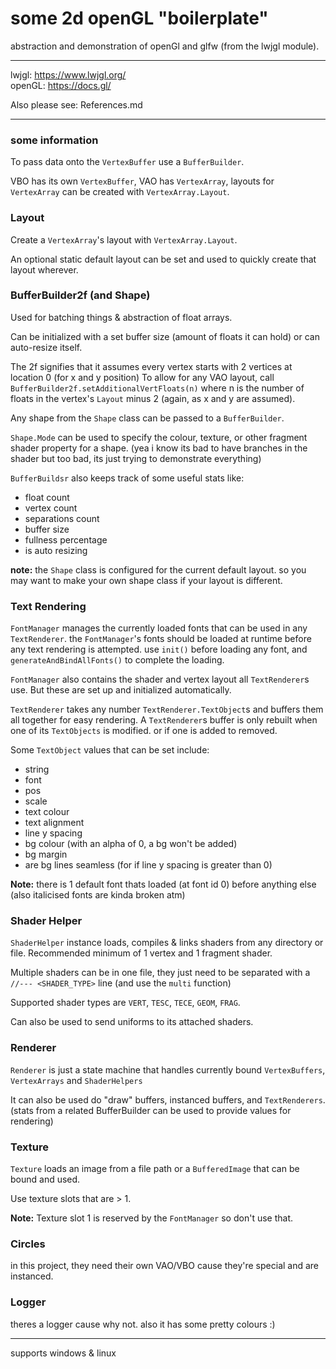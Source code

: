 # some 2d openGL "boilerplate"

abstraction and demonstration of openGl and glfw (from the lwjgl module).

---

lwjgl: https://www.lwjgl.org/ \
openGL: https://docs.gl/

Also please see: References.md

---

### some information


To pass data onto the `VertexBuffer` use a `BufferBuilder`.

VBO has its own `VertexBuffer`, VAO has `VertexArray`, layouts for `VertexArray` can be created with `VertexArray.Layout`.

### Layout

Create a `VertexArray`'s layout with `VertexArray.Layout`.

An optional static default layout can be set and used to quickly create that layout wherever.

### BufferBuilder2f (and Shape)

Used for batching things & abstraction of float arrays.

Can be initialized with a set buffer size (amount of floats it can hold) or can auto-resize itself.

The 2f signifies that it assumes every vertex starts with 2 vertices at location 0 (for x and y position)
To allow for any VAO layout, call `BufferBuilder2f.setAdditionalVertFloats(n)` where n is the number of floats in the vertex's `Layout` minus 2 (again, as x and y are assumed).

Any shape from the `Shape` class can be passed to a `BufferBuilder`.

`Shape.Mode` can be used to specify the colour, texture, or other fragment shader property for a shape.
(yea i know its bad to have branches in the shader but too bad, its just trying to demonstrate everything)

`BufferBuildsr` also keeps track of some useful stats like:
* float count
* vertex count
* separations count
* buffer size
* fullness percentage
* is auto resizing

**note:** the `Shape` class is configured for the current default layout. so you may want to make your own shape class if your layout is different.

### Text Rendering

`FontManager` manages the currently loaded fonts that can be used in any `TextRenderer`.
the `FontManager`'s fonts should be loaded at runtime before any text rendering is attempted. use `init()` before loading any font, and `generateAndBindAllFonts()` to complete the loading.

`FontManager` also contains the shader and vertex layout all `TextRenderer`s use.
But these are set up and initialized automatically.

`TextRenderer` takes any number `TextRenderer.TextObject`s and buffers them all together for easy rendering. A `TextRenderer`s buffer is only rebuilt when one of its `TextObjects` is modified. or if one is added to removed.

Some `TextObject` values that can be set include:
* string
* font
* pos
* scale
* text colour
* text alignment
* line y spacing
* bg colour (with an alpha of 0, a bg won't be added)
* bg margin
* are bg lines seamless (for if line y spacing is greater than 0)

**Note:** there is 1 default font thats loaded (at font id 0) before anything else (also italicised fonts are kinda broken atm)

### Shader Helper

`ShaderHelper` instance loads, compiles & links shaders from any directory or file. Recommended minimum of 1 vertex and 1 fragment shader.

Multiple shaders can be in one file, they just need to be separated with a `//--- <SHADER_TYPE>` line (and use the `multi` function)

Supported shader types are `VERT`, `TESC`, `TECE`, `GEOM`, `FRAG`.

Can also be used to send uniforms to its attached shaders.

### Renderer

`Renderer` is just a state machine that handles currently bound `VertexBuffers`, `VertexArrays` and `ShaderHelpers`

It can also be used do "draw" buffers, instanced buffers, and `TextRenderers`. (stats from a related BufferBuilder can be used to provide values for rendering)

### Texture

`Texture` loads an image from a file path or a `BufferedImage` that can be bound and used.

Use texture slots that are > 1.

**Note:** Texture slot 1 is reserved by the `FontManager` so don't use that.

### Circles

in this project, they need their own VAO/VBO cause they're special and are instanced.

### Logger

theres a logger cause why not. also it has some pretty colours :)

---

supports windows & linux
